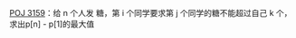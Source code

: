 [POJ 3159](https://github.com/Hapoa/Accepted/blob/master/23%20-%20%E5%B7%AE%E5%88%86%E7%BA%A6%E6%9D%9F/001%20-%20POJ%203159.md)：给 n 个人发
糖，第 i 个同学要求第 j 个同学的糖不能超过自己 k 个，求出p[n] - p[1]的最大值





























